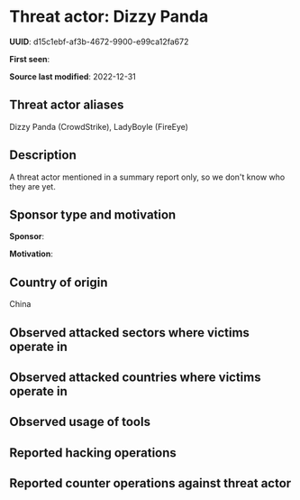 # Threat actor: Dizzy Panda

**UUID**: d15c1ebf-af3b-4672-9900-e99ca12fa672

**First seen**: 

**Source last modified**: 2022-12-31

## Threat actor aliases

Dizzy Panda (CrowdStrike), LadyBoyle (FireEye)

## Description

A threat actor mentioned in a summary report only, so we don't know who they are yet.

## Sponsor type and motivation

**Sponsor**: 

**Motivation**: 


## Country of origin

China

## Observed attacked sectors where victims operate in



## Observed attacked countries where victims operate in



## Observed usage of tools



## Reported hacking operations



## Reported counter operations against threat actor






